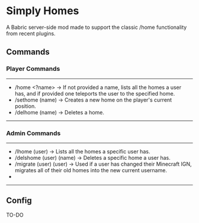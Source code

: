 # Simply Homes

A Babric server-side mod made to support the classic /home functionality from recent plugins.


## Commands

### Player Commands
---
* /home <?name> -> If not provided a name, lists all the homes a user has, and if provided one teleports the user to the specified home.
* /sethome (name) -> Creates a new home on the player's current position.
* /delhome (name) -> Deletes a home.
---
### Admin Commands
---
* /lhome (user) -> Lists all the homes a specific user has.
* /delshome (user) (name) -> Deletes a specific home a user has.
* /migrate (user) (user) -> Used if a user has changed their Minecraft IGN, migrates all of their old homes into the new current username.
* 
---
## Config
TO-DO

